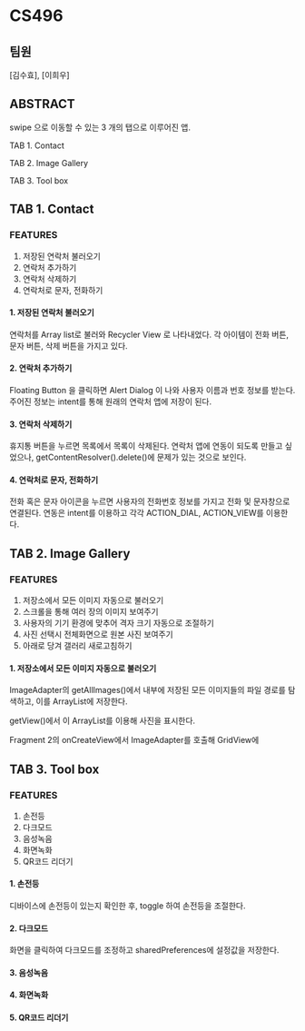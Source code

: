 # CS496

## 팀원
[김수효], [이희우]

## ABSTRACT
swipe 으로 이동할 수 있는 3 개의 탭으로 이루어진 앱.

TAB 1. Contact

TAB 2. Image Gallery

TAB 3. Tool box

## TAB 1. Contact

### FEATURES
1. 저장된 연락처 불러오기
2. 연락처 추가하기
3. 연락처 삭제하기
4. 연락처로 문자, 전화하기 

#### 1. 저장된 연락처 불러오기
연락처를 Array list로 불러와 Recycler View 로 나타내었다. 각 아이템이 전화 버튼, 문자 버튼, 삭제 버튼을 가지고 있다. 
#### 2. 연락처 추가하기
Floating Button 을 클릭하면 Alert Dialog 이 나와 사용자 이름과 번호 정보를 받는다. 주어진 정보는 intent를 통해 원래의 연락처 앱에 저장이 된다. 
#### 3. 연락처 삭제하기
휴지통 버튼을 누르면 목록에서 목록이 삭제된다. 연락처 앱에 연동이 되도록 만들고 싶었으나, getContentResolver().delete()에 문제가 있는 것으로 보인다. 
#### 4. 연락처로 문자, 전화하기 
전화 혹은 문자 아이콘을 누르면 사용자의 전화번호 정보를 가지고 전화 및 문자창으로 연결된다. 연동은 intent를 이용하고 각각 ACTION_DIAL, ACTION_VIEW를 이용한다. 
## TAB 2. Image Gallery

### FEATURES
1. 저장소에서 모든 이미지 자동으로 불러오기
2. 스크롤을 통해 여러 장의 이미지 보여주기
3. 사용자의 기기 환경에 맞추어 격자 크기 자동으로 조절하기
4. 사진 선택시 전체화면으로 원본 사진 보여주기
5. 아래로 당겨 갤러리 새로고침하기

#### 1. 저장소에서 모든 이미지 자동으로 불러오기
ImageAdapter의 getAllImages()에서 내부에 저장된 모든 이미지들의 파일 경로를 탐색하고, 이를 ArrayList에 저장한다.

getView()에서 이 ArrayList를 이용해 사진을 표시한다.

Fragment 2의 onCreateView에서 ImageAdapter를 호출해 GridView에 

## TAB 3. Tool box

### FEATURES
1. 손전등 
2. 다크모드
3. 음성녹음
4. 화면녹화
5. QR코드 리더기 

#### 1. 손전등 
디바이스에 손전등이 있는지 확인한 후, toggle 하여 손전등을 조절한다. 
#### 2. 다크모드
화면을 클릭하여 다크모드를 조정하고 
sharedPreferences에 설정값을 저장한다. 
#### 3. 음성녹음
#### 4. 화면녹화
#### 5. QR코드 리더기 
